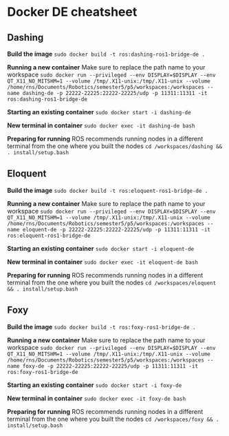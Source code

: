 # Docker DE cheatsheet

## Dashing
**Build the image**
`sudo docker build -t ros:dashing-ros1-bridge-de .`

**Running a new container**
Make sure to replace the path name to your workspace
`sudo docker run --privileged --env DISPLAY=$DISPLAY --env QT_X11_NO_MITSHM=1 --volume /tmp/.X11-unix:/tmp/.X11-unix --volume /home/rns/Documents/Robotics/semester5/p5/workspaces:/workspaces --name dashing-de -p 22222-22225:22222-22225/udp -p 11311:11311 -it ros:dashing-ros1-bridge-de`

**Starting an existing container**
`sudo docker start -i dashing-de`

**New terminal in container**
`sudo docker exec -it dashing-de bash`

**Preparing for running**
ROS recommends running nodes in a different terminal from the one where you built the nodes
`cd /workspaces/dashing && . install/setup.bash`

## Eloquent
**Build the image**
`sudo docker build -t ros:eloquent-ros1-bridge-de .`

**Running a new container**
Make sure to replace the path name to your workspace
`sudo docker run --privileged --env DISPLAY=$DISPLAY --env QT_X11_NO_MITSHM=1 --volume /tmp/.X11-unix:/tmp/.X11-unix --volume /home/rns/Documents/Robotics/semester5/p5/workspaces:/workspaces --name eloquent-de -p 22222-22225:22222-22225/udp -p 11311:11311 -it ros:eloquent-ros1-bridge-de`

**Starting an existing container**
`sudo docker start -i eloquent-de`

**New terminal in container**
`sudo docker exec -it eloquent-de bash`

**Preparing for running**
ROS recommends running nodes in a different terminal from the one where you built the nodes
`cd /workspaces/eloquent && . install/setup.bash`

## Foxy
**Build the image**
`sudo docker build -t ros:foxy-ros1-bridge-de .`

**Running a new container**
Make sure to replace the path name to your workspace
`sudo docker run --privileged --env DISPLAY=$DISPLAY --env QT_X11_NO_MITSHM=1 --volume /tmp/.X11-unix:/tmp/.X11-unix --volume /home/rns/Documents/Robotics/semester5/p5/workspaces:/workspaces --name foxy-de -p 22222-22225:22222-22225/udp -p 11311:11311 -it ros:foxy-ros1-bridge-de`

**Starting an existing container**
`sudo docker start -i foxy-de`

**New terminal in container**
`sudo docker exec -it foxy-de bash`

**Preparing for running**
ROS recommends running nodes in a different terminal from the one where you built the nodes
`cd /workspaces/foxy && . install/setup.bash`
